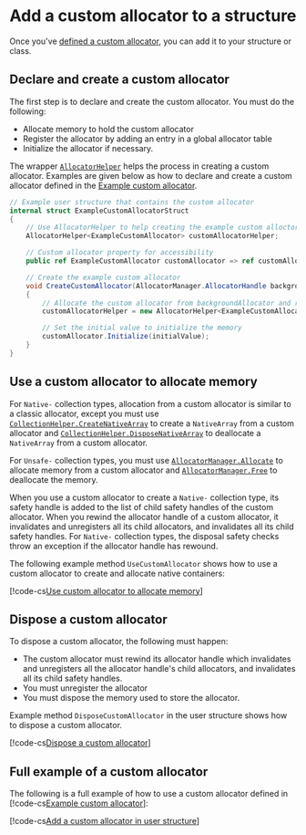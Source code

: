 # Add a custom allocator to a structure

Once you've [defined a custom allocator](allocator-custom-define.md), you can add it to your structure or class. 

## Declare and create a custom allocator

The first step is to declare and create the custom allocator. You must do the following:

- Allocate memory to hold the custom allocator 
- Register the allocator by adding an entry in a global allocator table
- Initialize the allocator if necessary.

The wrapper [`AllocatorHelper`](xref:Unity.Collections.AllocatorHelper`1) helps the process in creating a custom allocator. Examples are given below as how to declare and create a custom allocator defined in the [Example custom allocator](allocator-custom-define.md).  

```c#
// Example user structure that contains the custom allocator
internal struct ExampleCustomAllocatorStruct
{
    // Use AllocatorHelper to help creating the example custom alloctor
    AllocatorHelper<ExampleCustomAllocator> customAllocatorHelper;

    // Custom allocator property for accessibility
    public ref ExampleCustomAllocator customAllocator => ref customAllocatorHelper.Allocator;

    // Create the example custom allocator
    void CreateCustomAllocator(AllocatorManager.AllocatorHandle backgroundAllocator, byte initialValue)
    {
        // Allocate the custom allocator from backgroundAllocator and register the allocator
        customAllocatorHelper = new AllocatorHelper<ExampleCustomAllocator>(backgroundAllocator);

        // Set the initial value to initialize the memory
        customAllocator.Initialize(initialValue);
    }
}
```

## Use a custom allocator to allocate memory

For `Native-` collection types, allocation from a custom allocator is similar to a classic allocator, except you must use [`CollectionHelper.CreateNativeArray`](xref:Unity.Collections.CollectionHelper.CreateNativeArray*) to create a `NativeArray` from a custom allocator and [`CollectionHelper.DisposeNativeArray`](xref:Unity.Collections.CollectionHelper.DisposeNativeArray*) to deallocate a `NativeArray` from a custom allocator.

For `Unsafe-` collection types, you must use [`AllocatorManager.Allocate`](xref:Unity.Collections.AllocatorManager.Allocate*) to allocate memory from a custom allocator and [`AllocatorManager.Free`](xref:Unity.Collections.AllocatorManager.Free*) to deallocate the memory.

When you use a custom allocator to create a `Native-` collection type, its safety handle is added to the list of child safety handles of the custom allocator. When you rewind the allocator handle of a custom allocator, it invalidates and unregisters all its child allocators, and invalidates all its child safety handles. For `Native-` collection types, the disposal safety checks throw an exception if the allocator handle has rewound.

The following example method `UseCustomAllocator` shows how to use a custom allocator to create and allocate native containers:

[!code-cs[Use custom allocator to allocate memory](../Unity.Collections.Tests/AllocatorCustomTests.cs#allocator-custom-use)]

## Dispose a custom allocator

To dispose a custom allocator, the following must happen:

* The custom allocator must rewind its allocator handle which invalidates and unregisters all the allocator handle's child allocators, and invalidates all its child safety handles.
* You must unregister the allocator
* You must dispose the memory used to store the allocator.

Example method `DisposeCustomAllocator` in the user structure shows how to dispose a custom allocator.

[!code-cs[Dispose a custom allocator](../Unity.Collections.Tests/AllocatorCustomTests.cs#allocator-custom-dispose)]

## Full example of a custom allocator
The following is a full example of how to use a custom allocator defined in [!code-cs[Example custom allocator](./allocator-custom-define.md)]:

[!code-cs[Add a custom allocator in user structure](../Unity.Collections.Tests/AllocatorCustomTests.cs#allocator-custom-user-struct)]

